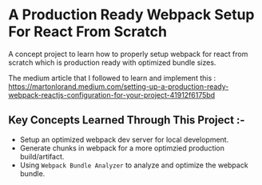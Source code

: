# A Production Ready Webpack Setup For React From Scratch

A concept project to learn how to properly setup webpack for react from scratch which is production ready with optimized bundle sizes.

The medium article that I followed to learn and implement this :
https://martonlorand.medium.com/setting-up-a-production-ready-webpack-reactjs-configuration-for-your-project-41912f6175bd

## Key Concepts Learned Through This Project :-

-   Setup an optimized webpack dev server for local development.
-   Generate chunks in webpack for a more optimzied production build/artifact.
-   Using `Webpack Bundle Analyzer` to analyze and optimize the webpack bundle.
